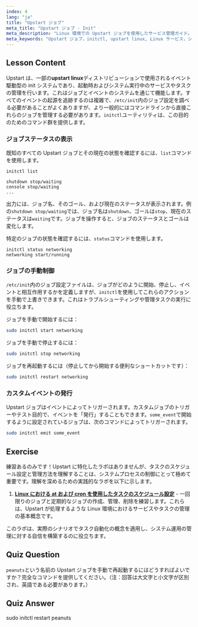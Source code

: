 ```yaml
---
index: 4
lang: "ja"
title: "Upstart ジョブ"
meta_title: "Upstart ジョブ - Init"
meta_description: "Linux 環境での Upstart ジョブを使用したサービス管理ガイド。initctl ユーティリティを使用して、Upstart Linux システム上のジョブの一覧表示、開始、停止、再起動を学習します。"
meta_keywords: "Upstart ジョブ，initctl, upstart linux, Linux サービス，システム管理，init システム，Linux チュートリアル"
---
```


## Lesson Content

Upstart は、一部の**upstart linux**ディストリビューションで使用されるイベント駆動型の init システムであり、起動時およびシステム実行中のサービスやタスクの管理を行います。これはジョブとイベントのシステムを通じて機能します。すべてのイベントの起源を追跡するのは複雑で、`/etc/init`内のジョブ設定を調べる必要があることがよくありますが、より一般的にはコマンドラインから直接これらのジョブを管理する必要があります。`initctl`ユーティリティは、この目的のためのコマンド群を提供します。

### ジョブステータスの表示

既知のすべての Upstart ジョブとその現在の状態を確認するには、`list`コマンドを使用します。

```plaintext
initctl list

shutdown stop/waiting
console stop/waiting
...
```

出力には、ジョブ名、そのゴール、および現在のステータスが表示されます。例の`shutdown stop/waiting`では、ジョブ名は`shutdown`、ゴールは`stop`、現在のステータスは`waiting`です。ジョブを操作すると、ジョブのステータスとゴールは変化します。

特定のジョブの状態を確認するには、`status`コマンドを使用します。

```plaintext
initctl status networking
networking start/running
```

### ジョブの手動制御

`/etc/init`内のジョブ設定ファイルは、ジョブがどのように開始、停止し、イベントと相互作用するかを定義しますが、`initctl`を使用してこれらのアクションを手動で上書きできます。これはトラブルシューティングや管理タスクの実行に役立ちます。

ジョブを手動で開始するには：

```bash
sudo initctl start networking
```

ジョブを手動で停止するには：

```bash
sudo initctl stop networking
```

ジョブを再起動するには（停止してから開始する便利なショートカットです）：

```bash
sudo initctl restart networking
```

### カスタムイベントの発行

Upstart ジョブはイベントによってトリガーされます。カスタムジョブのトリガーやテスト目的で、イベントを「発行」することもできます。`some_event`で開始するように設定されているジョブは、次のコマンドによってトリガーされます。

```bash
sudo initctl emit some_event
```

## Exercise

練習あるのみです！Upstart に特化したラボはありませんが、タスクのスケジュール設定と管理方法を理解することは、システムプロセスの制御にとって極めて重要です。理解を深めるための実践的なラボを以下に示します。

1. **[Linux における at および cron を使用したタスクのスケジュール設定](https://labex.io/ja/labs/comptia-schedule-tasks-with-at-and-cron-in-linux-590870)** - 一回限りのジョブと定期的なジョブの作成、管理、削除を練習します。これらは、Upstart が処理するような Linux 環境におけるサービスやタスクの管理の基本概念です。

このラボは、実際のシナリオでタスク自動化の概念を適用し、システム運用の管理に対する自信を構築するのに役立ちます。

## Quiz Question

`peanuts`という名前の Upstart ジョブを手動で再起動するにはどうすればよいですか？完全なコマンドを提供してください。（注：回答は大文字と小文字が区別され、英語である必要があります。）

## Quiz Answer

sudo initctl restart peanuts
